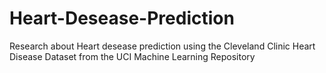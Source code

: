 # Heart-Desease-Prediction
Research about Heart desease prediction using the Cleveland Clinic Heart Disease Dataset from the UCI Machine Learning Repository
